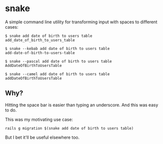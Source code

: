 # snake

A simple command line utility for transforming input with spaces to different cases:

```
$ snake add date of birth to users table
add_date_of_birth_to_users_table

$ snake --kebab add date of birth to users table
add-date-of-birth-to-users-table

$ snake --pascal add date of birth to users table
AddDateOfBirthToUsersTable

$ snake --camel add date of birth to users table
addDateOfBirthToUsersTable
```

## Why?

Hitting the space bar is easier than typing an underscore. And this was easy to do.

This was my motivating use case:

```
rails g migration $(snake add date of birth to users table)
```

But I bet it'll be useful elsewhere too.
